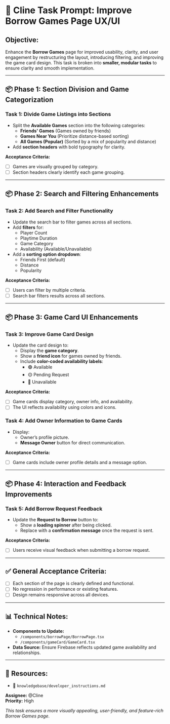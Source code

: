 # 🚀 Cline Task Prompt: Improve Borrow Games Page UX/UI

## **Objective:**
Enhance the **Borrow Games** page for improved usability, clarity, and user engagement by restructuring the layout, introducing filtering, and improving the game card design. This task is broken into **smaller, modular tasks** to ensure clarity and smooth implementation.

---

## 📦 **Phase 1: Section Division and Game Categorization**
### **Task 1: Divide Game Listings into Sections**
- Split the **Available Games** section into the following categories:
   - **Friends' Games** (Games owned by friends)
   - **Games Near You** (Prioritize distance-based sorting)
   - **All Games (Popular)** (Sorted by a mix of popularity and distance)
- Add **section headers** with bold typography for clarity.

**Acceptance Criteria:**
- [ ] Games are visually grouped by category.
- [ ] Section headers clearly identify each game grouping.

---

## 📦 **Phase 2: Search and Filtering Enhancements**
### **Task 2: Add Search and Filter Functionality**
- Update the search bar to filter games across all sections.
- Add **filters** for:
   - Player Count
   - Playtime Duration
   - Game Category
   - Availability (Available/Unavailable)
- Add a **sorting option dropdown**:
   - Friends First (default)
   - Distance
   - Popularity

**Acceptance Criteria:**
- [ ] Users can filter by multiple criteria.
- [ ] Search bar filters results across all sections.

---

## 📦 **Phase 3: Game Card UI Enhancements**
### **Task 3: Improve Game Card Design**
- Update the card design to:
   - Display the **game category**.
   - Show a **friend icon** for games owned by friends.
   - Include **color-coded availability labels**:
      - 🟢 Available
      - 🟡 Pending Request
      - 🔴 Unavailable

**Acceptance Criteria:**
- [ ] Game cards display category, owner info, and availability.
- [ ] The UI reflects availability using colors and icons.

### **Task 4: Add Owner Information to Game Cards**
- Display:
   - Owner’s profile picture.
   - **Message Owner** button for direct communication.

**Acceptance Criteria:**
- [ ] Game cards include owner profile details and a message option.

---

## 📦 **Phase 4: Interaction and Feedback Improvements**
### **Task 5: Add Borrow Request Feedback**
- Update the **Request to Borrow** button to:
   - Show a **loading spinner** after being clicked.
   - Replace with a **confirmation message** once the request is sent.

**Acceptance Criteria:**
- [ ] Users receive visual feedback when submitting a borrow request.

---

## ✅ **General Acceptance Criteria:**
- [ ] Each section of the page is clearly defined and functional.
- [ ] No regression in performance or existing features.
- [ ] Design remains responsive across all devices.

---

## 📊 **Technical Notes:**
- **Components to Update:**
   - `/components/borrowPage/BorrowPage.tsx`
   - `/components/gameCard/GameCard.tsx`
- **Data Source:** Ensure Firebase reflects updated game availability and relationships.

---

## 🔗 **Resources:**
- 📂 `knowledgebase/developer_instructions.md`

**Assignee:** @Cline  
**Priority:** High

_This task ensures a more visually appealing, user-friendly, and feature-rich Borrow Games page._
